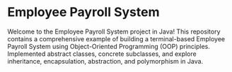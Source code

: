 # Employee Payroll System

Welcome to the Employee Payroll System project in Java! This repository contains a comprehensive example of building a terminal-based Employee Payroll System using Object-Oriented Programming (OOP) principles. Implemented abstract classes, concrete subclasses, and explore inheritance, encapsulation, abstraction, and polymorphism in Java.
